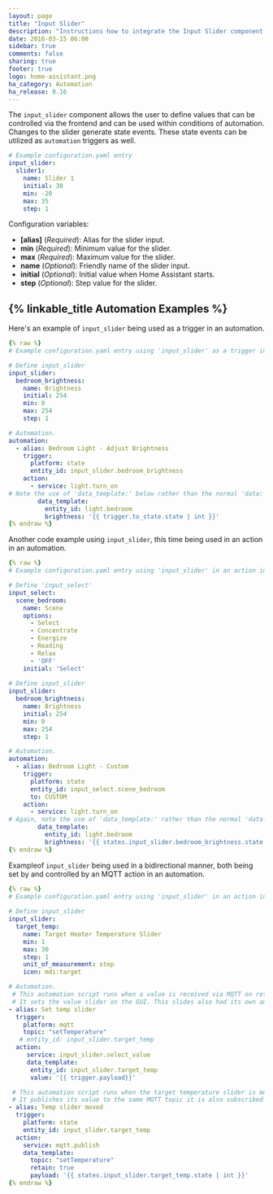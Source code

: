 ```yaml
---
layout: page
title: "Input Slider"
description: "Instructions how to integrate the Input Slider component into Home Assistant."
date: 2016-03-15 06:00
sidebar: true
comments: false
sharing: true
footer: true
logo: home-assistant.png
ha_category: Automation
ha_release: 0.16
---
```


The `input_slider` component allows the user to define values that can be controlled via the frontend and can be used within conditions of automation. Changes to the slider generate state events. These state events can be utilized as `automation` triggers as well. 

```yaml
# Example configuration.yaml entry
input_slider:
  slider1:
    name: Slider 1
    initial: 30
    min: -20
    max: 35
    step: 1
```

Configuration variables:

- **[alias]** (*Required*): Alias for the slider input.
- **min** (*Required*): Minimum value for the slider.
- **max** (*Required*): Maximum value for the slider.
- **name** (*Optional*): Friendly name of the slider input.
- **initial** (*Optional*): Initial value when Home Assistant starts.
- **step** (*Optional*): Step value for the slider.

## {% linkable_title Automation Examples %}

Here's an example of `input_slider` being used as a trigger in an automation.

```yaml
{% raw %}
# Example configuration.yaml entry using 'input_slider' as a trigger in an automation

# Define input_slider
input_slider:
  bedroom_brightness:
    name: Brightness
    initial: 254
    min: 0
    max: 254
    step: 1

# Automation.     
automation:
  - alias: Bedroom Light - Adjust Brightness
    trigger:
      platform: state
      entity_id: input_slider.bedroom_brightness
    action:
      - service: light.turn_on
# Note the use of 'data_template:' below rather than the normal 'data:' if you weren't using an input variable
        data_template:
          entity_id: light.bedroom
          brightness: '{{ trigger.to_state.state | int }}'
{% endraw %}
```

Another code example using `input_slider`, this time being used in an action in an automation.

```yaml
{% raw %}
# Example configuration.yaml entry using 'input_slider' in an action in an automation

# Define 'input_select'
input_select:
  scene_bedroom:
    name: Scene
    options:
      - Select
      - Concentrate
      - Energize
      - Reading
      - Relax
      - 'OFF'
    initial: 'Select'
    
# Define input_slider
input_slider:
  bedroom_brightness:
    name: Brightness
    initial: 254
    min: 0
    max: 254
    step: 1

# Automation.     
automation:
  - alias: Bedroom Light - Custom
    trigger:
      platform: state
      entity_id: input_select.scene_bedroom
      to: CUSTOM
    action:
      - service: light.turn_on
# Again, note the use of 'data_template:' rather than the normal 'data:' if you weren't using an input variable.
        data_template:
          entity_id: light.bedroom
          brightness: '{{ states.input_slider.bedroom_brightness.state | int }}'
{% endraw %}
```


Exampleof `input_slider` being used in a bidirectional manner, both being set by and controlled by an MQTT action in an automation.

```yaml
{% raw %}
# Example configuration.yaml entry using 'input_slider' in an action in an automation
   
# Define input_slider
input_slider:
  target_temp:
    name: Target Heater Temperature Slider
    min: 1
    max: 30
    step: 1
    unit_of_measurement: step  
    icon: mdi:target

# Automation.     
 # This automation script runs when a value is received via MQTT on retained topic: setTemperature
 # It sets the value slider on the GUI. This slides also had its own automation when the value is changed.
- alias: Set temp slider
  trigger:
    platform: mqtt
    topic: "setTemperature"
   # entity_id: input_slider.target_temp
  action:
     service: input_slider.select_value
     data_template:
      entity_id: input_slider.target_temp
      value: '{{ trigger.payload}}'

 # This automation script runs when the target temperature slider is moved.
 # It publishes its value to the same MQTT topic it is also subscribed to.
- alias: Temp slider moved
  trigger:
    platform: state
    entity_id: input_slider.target_temp
  action:
    service: mqtt.publish
    data_template:
      topic: "setTemperature"
      retain: true
      payload: '{{ states.input_slider.target_temp.state | int }}'
{% endraw %}
```
